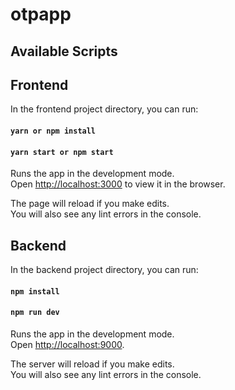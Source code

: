 # otpapp

## Available Scripts 

## Frontend

In the frontend project directory, you can run:

#### `yarn or npm install`
#### `yarn start or npm start`
Runs the app in the development mode.\
Open [http://localhost:3000](http://localhost:3000) to view it in the browser.

The page will reload if you make edits.\
You will also see any lint errors in the console.

## Backend

In the backend project directory, you can run:

#### `npm install`
#### `npm run dev`

Runs the app in the development mode.\
Open [http://localhost:9000](http://localhost:9000).

The server will reload if you make edits.\
You will also see any lint errors in the console.
